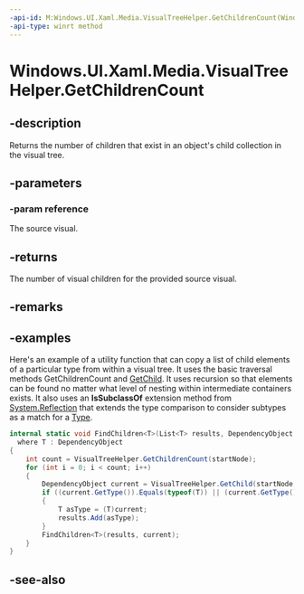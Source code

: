 ```yaml
---
-api-id: M:Windows.UI.Xaml.Media.VisualTreeHelper.GetChildrenCount(Windows.UI.Xaml.DependencyObject)
-api-type: winrt method
---
```


<!-- Method syntax
public int GetChildrenCount(Windows.UI.Xaml.DependencyObject reference)
-->

# Windows.UI.Xaml.Media.VisualTreeHelper.GetChildrenCount

## -description
Returns the number of children that exist in an object's child collection in the visual tree.

## -parameters
### -param reference
The source visual.

## -returns
The number of visual children for the provided source visual.

## -remarks

## -examples
Here's an example of a utility function that can copy a list of child elements of a particular type from within a visual tree. It uses the basic traversal methods GetChildrenCount and [GetChild](visualtreehelper_getchild_2017450836.md). It uses recursion so that elements can be found no matter what level of nesting within intermediate containers exists. It also uses an **IsSubclassOf** extension method from [System.Reflection](https://msdn.microsoft.com/library/system.reflection.aspx) that extends the type comparison to consider subtypes as a match for a [Type](https://msdn.microsoft.com/library/system.type.aspx).

```csharp
internal static void FindChildren<T>(List<T> results, DependencyObject startNode)
  where T : DependencyObject
{
    int count = VisualTreeHelper.GetChildrenCount(startNode);
    for (int i = 0; i < count; i++)
    {
        DependencyObject current = VisualTreeHelper.GetChild(startNode, i);
        if ((current.GetType()).Equals(typeof(T)) || (current.GetType().GetTypeInfo().IsSubclassOf(typeof(T))))
        {
            T asType = (T)current;
            results.Add(asType);
        }
        FindChildren<T>(results, current);
    }
}
```



## -see-also
